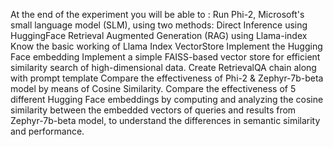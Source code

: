 At the end of the experiment you will be able to :
Run Phi-2, Microsoft's small language model (SLM), using two methods:
Direct Inference using HuggingFace
Retrieval Augmented Generation (RAG) using Llama-index
Know the basic working of Llama Index VectorStore
Implement the Hugging Face embedding
Implement a simple FAISS-based vector store for efficient similarity search of high-dimensional data.
Create RetrievalQA chain along with prompt template
Compare the effectiveness of Phi-2 & Zephyr-7b-beta model by means of Cosine Similarity.
Compare the effectiveness of 5 different Hugging Face embeddings by computing and analyzing the cosine similarity
between the embedded vectors of queries and results from Zephyr-7b-beta model, to understand the differences in semantic similarity and performance.
